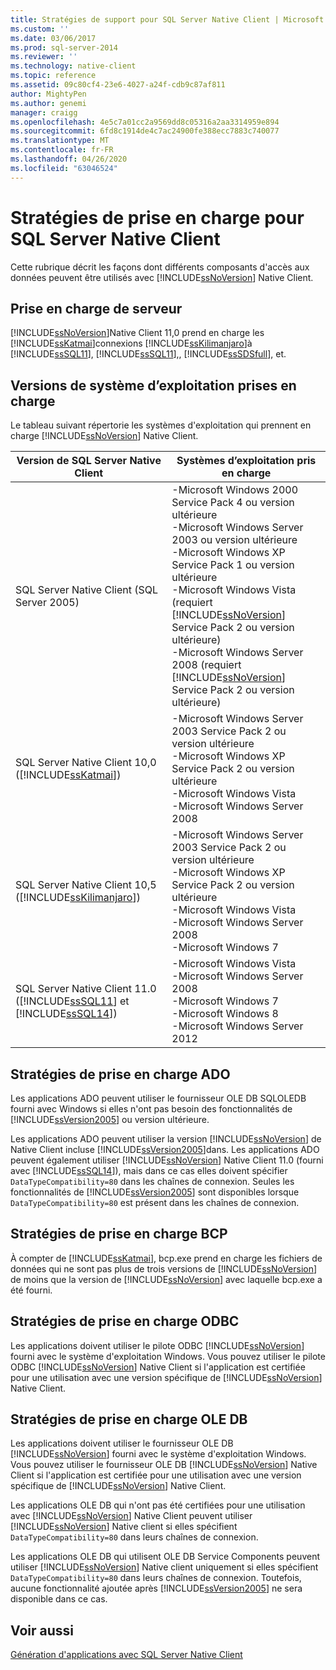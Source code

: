 ```yaml
---
title: Stratégies de support pour SQL Server Native Client | Microsoft Docs
ms.custom: ''
ms.date: 03/06/2017
ms.prod: sql-server-2014
ms.reviewer: ''
ms.technology: native-client
ms.topic: reference
ms.assetid: 09c80cf4-23e6-4027-a24f-cdb9c87af811
author: MightyPen
ms.author: genemi
manager: craigg
ms.openlocfilehash: 4e5c7a01cc2a9569dd8c05316a2aa3314959e894
ms.sourcegitcommit: 6fd8c1914de4c7ac24900fe388ecc7883c740077
ms.translationtype: MT
ms.contentlocale: fr-FR
ms.lasthandoff: 04/26/2020
ms.locfileid: "63046524"
---
```

# <a name="support-policies-for-sql-server-native-client"></a>Stratégies de prise en charge pour SQL Server Native Client
  Cette rubrique décrit les façons dont différents composants d'accès aux données peuvent être utilisés avec [!INCLUDE[ssNoVersion](../../../includes/ssnoversion-md.md)] Native Client.  
  
## <a name="server-support"></a>Prise en charge de serveur  
 [!INCLUDE[ssNoVersion](../../../includes/ssnoversion-md.md)]Native Client 11,0 prend en charge les [!INCLUDE[ssKatmai](../../../includes/sskatmai-md.md)]connexions [!INCLUDE[ssKilimanjaro](../../../includes/sskilimanjaro-md.md)]à [!INCLUDE[ssSQL11](../../../includes/sssql11-md.md)], [!INCLUDE[ssSQL11](../../../includes/sssql11-md.md)],, [!INCLUDE[ssSDSfull](../../../includes/sssdsfull-md.md)], et.  
  
## <a name="supported-operating-system-versions"></a>Versions de système d’exploitation prises en charge  
 Le tableau suivant répertorie les systèmes d'exploitation qui prennent en charge [!INCLUDE[ssNoVersion](../../../includes/ssnoversion-md.md)] Native Client.  
  
|Version de SQL Server Native Client|Systèmes d’exploitation pris en charge|  
|--------------------------------------|---------------------------------|  
|SQL Server Native Client (SQL Server 2005)|-Microsoft Windows 2000 Service Pack 4 ou version ultérieure<br />-Microsoft Windows Server 2003 ou version ultérieure<br />-Microsoft Windows XP Service Pack 1 ou version ultérieure<br />-Microsoft Windows Vista (requiert [!INCLUDE[ssNoVersion](../../../includes/ssnoversion-md.md)] Service Pack 2 ou version ultérieure)<br />-Microsoft Windows Server 2008 (requiert [!INCLUDE[ssNoVersion](../../../includes/ssnoversion-md.md)] Service Pack 2 ou version ultérieure)|  
|SQL Server Native Client 10,0 ([!INCLUDE[ssKatmai](../../../includes/sskatmai-md.md)])|-Microsoft Windows Server 2003 Service Pack 2 ou version ultérieure<br />-Microsoft Windows XP Service Pack 2 ou version ultérieure<br />-Microsoft Windows Vista<br />-Microsoft Windows Server 2008|  
|SQL Server Native Client 10,5 ([!INCLUDE[ssKilimanjaro](../../../includes/sskilimanjaro-md.md)])|-Microsoft Windows Server 2003 Service Pack 2 ou version ultérieure<br />-Microsoft Windows XP Service Pack 2 ou version ultérieure<br />-Microsoft Windows Vista<br />-Microsoft Windows Server 2008<br />-Microsoft Windows 7|  
|SQL Server Native Client 11.0 ([!INCLUDE[ssSQL11](../../../includes/sssql11-md.md)] et [!INCLUDE[ssSQL14](../../../includes/sssql14-md.md)])|-Microsoft Windows Vista<br />-Microsoft Windows Server 2008<br />-Microsoft Windows 7<br />-Microsoft Windows 8<br />-Microsoft Windows Server 2012|  
  
## <a name="ado-support-policies"></a>Stratégies de prise en charge ADO  
 Les applications ADO peuvent utiliser le fournisseur OLE DB SQLOLEDB fourni avec Windows si elles n'ont pas besoin des fonctionnalités de [!INCLUDE[ssVersion2005](../../../includes/ssversion2005-md.md)] ou version ultérieure.  
  
 Les applications ADO peuvent utiliser la version [!INCLUDE[ssNoVersion](../../../includes/ssnoversion-md.md)] de Native Client incluse [!INCLUDE[ssVersion2005](../../../includes/ssversion2005-md.md)]dans. Les applications ADO peuvent également utiliser [!INCLUDE[ssNoVersion](../../../includes/ssnoversion-md.md)] Native Client 11.0 (fourni avec [!INCLUDE[ssSQL14](../../../includes/sssql14-md.md)]), mais dans ce cas elles doivent spécifier `DataTypeCompatibility=80` dans les chaînes de connexion. Seules les fonctionnalités de [!INCLUDE[ssVersion2005](../../../includes/ssversion2005-md.md)] sont disponibles lorsque `DataTypeCompatibility=80` est présent dans les chaînes de connexion.  
  
## <a name="bcp-support-policies"></a>Stratégies de prise en charge BCP  
 À compter de [!INCLUDE[ssKatmai](../../../includes/sskatmai-md.md)], bcp.exe prend en charge les fichiers de données qui ne sont pas plus de trois versions de [!INCLUDE[ssNoVersion](../../../includes/ssnoversion-md.md)] de moins que la version de [!INCLUDE[ssNoVersion](../../../includes/ssnoversion-md.md)] avec laquelle bcp.exe a été fourni.  
  
## <a name="odbc-support-policies"></a>Stratégies de prise en charge ODBC  
 Les applications doivent utiliser le pilote ODBC [!INCLUDE[ssNoVersion](../../../includes/ssnoversion-md.md)] fourni avec le système d'exploitation Windows. Vous pouvez utiliser le pilote ODBC [!INCLUDE[ssNoVersion](../../../includes/ssnoversion-md.md)] Native Client si l'application est certifiée pour une utilisation avec une version spécifique de [!INCLUDE[ssNoVersion](../../../includes/ssnoversion-md.md)] Native Client.  
  
## <a name="ole-db-support-policies"></a>Stratégies de prise en charge OLE DB  
 Les applications doivent utiliser le fournisseur OLE DB [!INCLUDE[ssNoVersion](../../../includes/ssnoversion-md.md)] fourni avec le système d'exploitation Windows. Vous pouvez utiliser le fournisseur OLE DB [!INCLUDE[ssNoVersion](../../../includes/ssnoversion-md.md)] Native Client si l'application est certifiée pour une utilisation avec une version spécifique de [!INCLUDE[ssNoVersion](../../../includes/ssnoversion-md.md)] Native Client.  
  
 Les applications OLE DB qui n'ont pas été certifiées pour une utilisation avec [!INCLUDE[ssNoVersion](../../../includes/ssnoversion-md.md)] Native Client peuvent utiliser [!INCLUDE[ssNoVersion](../../../includes/ssnoversion-md.md)] Native client si elles spécifient `DataTypeCompatibility=80` dans leurs chaînes de connexion.  
  
 Les applications OLE DB qui utilisent OLE DB Service Components peuvent utiliser [!INCLUDE[ssNoVersion](../../../includes/ssnoversion-md.md)] Native client uniquement si elles spécifient `DataTypeCompatibility=80` dans leurs chaînes de connexion. Toutefois, aucune fonctionnalité ajoutée après [!INCLUDE[ssVersion2005](../../../includes/ssversion2005-md.md)] ne sera disponible dans ce cas.  
  
## <a name="see-also"></a>Voir aussi  
 [Génération d'applications avec SQL Server Native Client](building-applications-with-sql-server-native-client.md)  
  
  
